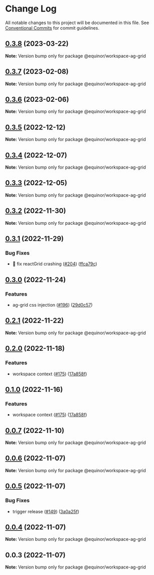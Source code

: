 # Change Log

All notable changes to this project will be documented in this file.
See [Conventional Commits](https://conventionalcommits.org) for commit guidelines.

## [0.3.8](https://github.com/equinor/fusion-workspace/compare/@equinor/workspace-ag-grid@0.3.7...@equinor/workspace-ag-grid@0.3.8) (2023-03-22)

**Note:** Version bump only for package @equinor/workspace-ag-grid

## [0.3.7](https://github.com/equinor/fusion-workspace/compare/@equinor/workspace-ag-grid@0.3.6...@equinor/workspace-ag-grid@0.3.7) (2023-02-08)

**Note:** Version bump only for package @equinor/workspace-ag-grid

## [0.3.6](https://github.com/equinor/fusion-workspace/compare/@equinor/workspace-ag-grid@0.3.5...@equinor/workspace-ag-grid@0.3.6) (2023-02-06)

**Note:** Version bump only for package @equinor/workspace-ag-grid

## [0.3.5](https://github.com/equinor/fusion-workspace/compare/@equinor/workspace-ag-grid@0.3.4...@equinor/workspace-ag-grid@0.3.5) (2022-12-12)

**Note:** Version bump only for package @equinor/workspace-ag-grid

## [0.3.4](https://github.com/equinor/fusion-workspace/compare/@equinor/workspace-ag-grid@0.3.3...@equinor/workspace-ag-grid@0.3.4) (2022-12-07)

**Note:** Version bump only for package @equinor/workspace-ag-grid

## [0.3.3](https://github.com/equinor/fusion-workspace/compare/@equinor/workspace-ag-grid@0.3.2...@equinor/workspace-ag-grid@0.3.3) (2022-12-05)

**Note:** Version bump only for package @equinor/workspace-ag-grid

## [0.3.2](https://github.com/equinor/fusion-workspace/compare/@equinor/workspace-ag-grid@0.3.1...@equinor/workspace-ag-grid@0.3.2) (2022-11-30)

**Note:** Version bump only for package @equinor/workspace-ag-grid

## [0.3.1](https://github.com/equinor/fusion-workspace/compare/@equinor/workspace-ag-grid@0.3.0...@equinor/workspace-ag-grid@0.3.1) (2022-11-29)

### Bug Fixes

- :bug: fix reactGrid crashing ([#204](https://github.com/equinor/fusion-workspace/issues/204)) ([ffca79c](https://github.com/equinor/fusion-workspace/commit/ffca79cfb8c8f22c76212e6c276f3d8dba4bea78))

## [0.3.0](https://github.com/equinor/fusion-workspace/compare/@equinor/workspace-ag-grid@0.2.1...@equinor/workspace-ag-grid@0.3.0) (2022-11-24)

### Features

- ag-grid css injection ([#196](https://github.com/equinor/fusion-workspace/issues/196)) ([29d0c57](https://github.com/equinor/fusion-workspace/commit/29d0c57e2160ce106fc6596c2c4c652312552a6f))

## [0.2.1](https://github.com/equinor/fusion-workspace/compare/@equinor/workspace-ag-grid@0.2.0...@equinor/workspace-ag-grid@0.2.1) (2022-11-22)

**Note:** Version bump only for package @equinor/workspace-ag-grid

## [0.2.0](https://github.com/equinor/fusion-workspace/compare/@equinor/workspace-ag-grid@0.0.6...@equinor/workspace-ag-grid@0.2.0) (2022-11-18)

### Features

- workspace context ([#175](https://github.com/equinor/fusion-workspace/issues/175)) ([17a858f](https://github.com/equinor/fusion-workspace/commit/17a858f81ee1c7a00f72cab5f495232a9d0fcc0e))

## [0.1.0](https://github.com/equinor/fusion-workspace/compare/@equinor/workspace-ag-grid@0.0.6...@equinor/workspace-ag-grid@0.1.0) (2022-11-16)

### Features

- workspace context ([#175](https://github.com/equinor/fusion-workspace/issues/175)) ([17a858f](https://github.com/equinor/fusion-workspace/commit/17a858f81ee1c7a00f72cab5f495232a9d0fcc0e))

## [0.0.7](https://github.com/equinor/fusion-workspace/compare/@equinor/workspace-ag-grid@0.0.6...@equinor/workspace-ag-grid@0.0.7) (2022-11-10)

**Note:** Version bump only for package @equinor/workspace-ag-grid

## [0.0.6](https://github.com/equinor/fusion-workspace/compare/@equinor/workspace-ag-grid@0.0.5...@equinor/workspace-ag-grid@0.0.6) (2022-11-07)

**Note:** Version bump only for package @equinor/workspace-ag-grid

## [0.0.5](https://github.com/equinor/fusion-workspace/compare/@equinor/workspace-ag-grid@0.0.4...@equinor/workspace-ag-grid@0.0.5) (2022-11-07)

### Bug Fixes

- trigger release ([#149](https://github.com/equinor/fusion-workspace/issues/149)) ([3a0a25f](https://github.com/equinor/fusion-workspace/commit/3a0a25fc280438dd75dad428e7480eaf6d5328e3))

## [0.0.4](https://github.com/equinor/fusion-workspace/compare/@equinor/workspace-ag-grid@0.0.3...@equinor/workspace-ag-grid@0.0.4) (2022-11-07)

**Note:** Version bump only for package @equinor/workspace-ag-grid

## 0.0.3 (2022-11-07)

**Note:** Version bump only for package @equinor/workspace-ag-grid
